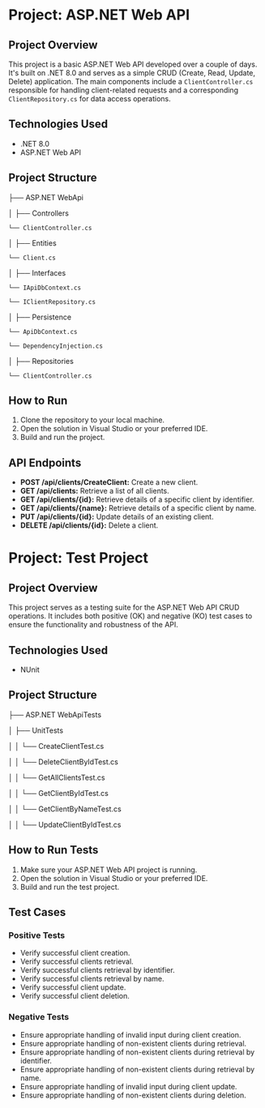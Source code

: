 # Project: ASP.NET Web API

## Project Overview

This project is a basic ASP.NET Web API developed over a couple of days. It's built on .NET 8.0 and serves as a simple CRUD (Create, Read, Update, Delete) application. The main components include a `ClientController.cs` responsible for handling client-related requests and a corresponding `ClientRepository.cs` for data access operations.

## Technologies Used

- .NET 8.0
- ASP.NET Web API

## Project Structure

├── ASP.NET WebApi

│ ├── Controllers

    └── ClientController.cs

│ ├── Entities

    └── Client.cs

│ ├── Interfaces

    └── IApiDbContext.cs

    └── IClientRepository.cs

│ ├── Persistence

    └── ApiDbContext.cs

    └── DependencyInjection.cs

│ ├── Repositories

    └── ClientController.cs
## How to Run

1. Clone the repository to your local machine.
2. Open the solution in Visual Studio or your preferred IDE.
3. Build and run the project.

## API Endpoints

- **POST /api/clients/CreateClient:** Create a new client.
- **GET /api/clients:** Retrieve a list of all clients.
- **GET /api/clients/{id}:** Retrieve details of a specific client by identifier.
- **GET /api/clients/{name}:** Retrieve details of a specific client by name.
- **PUT /api/clients/{id}:** Update details of an existing client.
- **DELETE /api/clients/{id}:** Delete a client.

# Project: Test Project

## Project Overview

This project serves as a testing suite for the ASP.NET Web API CRUD operations. It includes both positive (OK) and negative (KO) test cases to ensure the functionality and robustness of the API.

## Technologies Used

- NUnit

## Project Structure

├── ASP.NET WebApiTests

│ ├── UnitTests

│ │ └── CreateClientTest.cs

│ │ └── DeleteClientByIdTest.cs

│ │ └── GetAllClientsTest.cs

│ │ └── GetClientByIdTest.cs

│ │ └── GetClientByNameTest.cs

│ │ └── UpdateClientByIdTest.cs

## How to Run Tests

1. Make sure your ASP.NET Web API project is running.
2. Open the solution in Visual Studio or your preferred IDE.
3. Build and run the test project.

## Test Cases

### Positive Tests

- Verify successful client creation.
- Verify successful clients retrieval.
- Verify successful clients retrieval by identifier.
- Verify successful clients retrieval by name.
- Verify successful client update.
- Verify successful client deletion.

### Negative Tests

- Ensure appropriate handling of invalid input during client creation.
- Ensure appropriate handling of non-existent clients during retrieval.
- Ensure appropriate handling of non-existent clients during retrieval by identifier.
- Ensure appropriate handling of non-existent clients during retrieval by name.
- Ensure appropriate handling of invalid input during client update.
- Ensure appropriate handling of non-existent clients during deletion.
